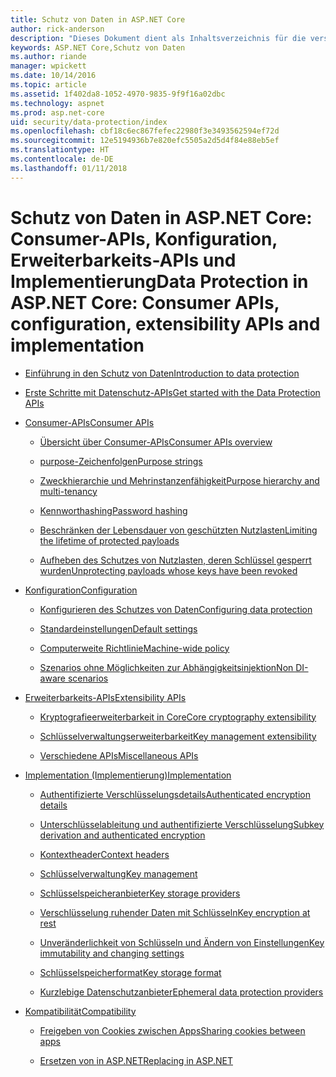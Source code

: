 ```yaml
---
title: Schutz von Daten in ASP.NET Core
author: rick-anderson
description: "Dieses Dokument dient als Inhaltsverzeichnis für die verschiedenen Themen zum Schutz von Daten in ASP.NET Core."
keywords: ASP.NET Core,Schutz von Daten
ms.author: riande
manager: wpickett
ms.date: 10/14/2016
ms.topic: article
ms.assetid: 1f402da8-1052-4970-9835-9f9f16a02dbc
ms.technology: aspnet
ms.prod: asp.net-core
uid: security/data-protection/index
ms.openlocfilehash: cbf18c6ec867fefec22980f3e3493562594ef72d
ms.sourcegitcommit: 12e5194936b7e820efc5505a2d5d4f84e88eb5ef
ms.translationtype: HT
ms.contentlocale: de-DE
ms.lasthandoff: 01/11/2018
---
```

# <a name="data-protection-in-aspnet-core-consumer-apis-configuration-extensibility-apis-and-implementation"></a><span data-ttu-id="5fd14-104">Schutz von Daten in ASP.NET Core: Consumer-APIs, Konfiguration, Erweiterbarkeits-APIs und Implementierung</span><span class="sxs-lookup"><span data-stu-id="5fd14-104">Data Protection in ASP.NET Core: Consumer APIs, configuration, extensibility APIs and implementation</span></span>

* [<span data-ttu-id="5fd14-105">Einführung in den Schutz von Daten</span><span class="sxs-lookup"><span data-stu-id="5fd14-105">Introduction to data protection</span></span>](introduction.md)

* [<span data-ttu-id="5fd14-106">Erste Schritte mit Datenschutz-APIs</span><span class="sxs-lookup"><span data-stu-id="5fd14-106">Get started with the Data Protection APIs</span></span>](using-data-protection.md)

* [<span data-ttu-id="5fd14-107">Consumer-APIs</span><span class="sxs-lookup"><span data-stu-id="5fd14-107">Consumer APIs</span></span>](consumer-apis/index.md)

  * [<span data-ttu-id="5fd14-108">Übersicht über Consumer-APIs</span><span class="sxs-lookup"><span data-stu-id="5fd14-108">Consumer APIs overview</span></span>](consumer-apis/overview.md)

  * [<span data-ttu-id="5fd14-109">purpose-Zeichenfolgen</span><span class="sxs-lookup"><span data-stu-id="5fd14-109">Purpose strings</span></span>](consumer-apis/purpose-strings.md)

  * [<span data-ttu-id="5fd14-110">Zweckhierarchie und Mehrinstanzenfähigkeit</span><span class="sxs-lookup"><span data-stu-id="5fd14-110">Purpose hierarchy and multi-tenancy</span></span>](consumer-apis/purpose-strings-multitenancy.md)

  * [<span data-ttu-id="5fd14-111">Kennworthashing</span><span class="sxs-lookup"><span data-stu-id="5fd14-111">Password hashing</span></span>](consumer-apis/password-hashing.md)

  * [<span data-ttu-id="5fd14-112">Beschränken der Lebensdauer von geschützten Nutzlasten</span><span class="sxs-lookup"><span data-stu-id="5fd14-112">Limiting the lifetime of protected payloads</span></span>](consumer-apis/limited-lifetime-payloads.md)

  * [<span data-ttu-id="5fd14-113">Aufheben des Schutzes von Nutzlasten, deren Schlüssel gesperrt wurden</span><span class="sxs-lookup"><span data-stu-id="5fd14-113">Unprotecting payloads whose keys have been revoked</span></span>](consumer-apis/dangerous-unprotect.md)

* [<span data-ttu-id="5fd14-114">Konfiguration</span><span class="sxs-lookup"><span data-stu-id="5fd14-114">Configuration</span></span>](configuration/index.md)

  * [<span data-ttu-id="5fd14-115">Konfigurieren des Schutzes von Daten</span><span class="sxs-lookup"><span data-stu-id="5fd14-115">Configuring data protection</span></span>](configuration/overview.md)

  * [<span data-ttu-id="5fd14-116">Standardeinstellungen</span><span class="sxs-lookup"><span data-stu-id="5fd14-116">Default settings</span></span>](configuration/default-settings.md)

  * [<span data-ttu-id="5fd14-117">Computerweite Richtlinie</span><span class="sxs-lookup"><span data-stu-id="5fd14-117">Machine-wide policy</span></span>](configuration/machine-wide-policy.md)

  * [<span data-ttu-id="5fd14-118">Szenarios ohne Möglichkeiten zur Abhängigkeitsinjektion</span><span class="sxs-lookup"><span data-stu-id="5fd14-118">Non DI-aware scenarios</span></span>](configuration/non-di-scenarios.md)

* [<span data-ttu-id="5fd14-119">Erweiterbarkeits-APIs</span><span class="sxs-lookup"><span data-stu-id="5fd14-119">Extensibility APIs</span></span>](extensibility/index.md)

  * [<span data-ttu-id="5fd14-120">Kryptografieerweiterbarkeit in Core</span><span class="sxs-lookup"><span data-stu-id="5fd14-120">Core cryptography extensibility</span></span>](extensibility/core-crypto.md)

  * [<span data-ttu-id="5fd14-121">Schlüsselverwaltungserweiterbarkeit</span><span class="sxs-lookup"><span data-stu-id="5fd14-121">Key management extensibility</span></span>](extensibility/key-management.md)

  * [<span data-ttu-id="5fd14-122">Verschiedene APIs</span><span class="sxs-lookup"><span data-stu-id="5fd14-122">Miscellaneous APIs</span></span>](extensibility/misc-apis.md)

* [<span data-ttu-id="5fd14-123">Implementation (Implementierung)</span><span class="sxs-lookup"><span data-stu-id="5fd14-123">Implementation</span></span>](implementation/index.md)

  * [<span data-ttu-id="5fd14-124">Authentifizierte Verschlüsselungsdetails</span><span class="sxs-lookup"><span data-stu-id="5fd14-124">Authenticated encryption details</span></span>](implementation/authenticated-encryption-details.md)

  * [<span data-ttu-id="5fd14-125">Unterschlüsselableitung und authentifizierte Verschlüsselung</span><span class="sxs-lookup"><span data-stu-id="5fd14-125">Subkey derivation and authenticated encryption</span></span>](implementation/subkeyderivation.md)

  * [<span data-ttu-id="5fd14-126">Kontextheader</span><span class="sxs-lookup"><span data-stu-id="5fd14-126">Context headers</span></span>](implementation/context-headers.md)

  * [<span data-ttu-id="5fd14-127">Schlüsselverwaltung</span><span class="sxs-lookup"><span data-stu-id="5fd14-127">Key management</span></span>](implementation/key-management.md)

  * [<span data-ttu-id="5fd14-128">Schlüsselspeicheranbieter</span><span class="sxs-lookup"><span data-stu-id="5fd14-128">Key storage providers</span></span>](implementation/key-storage-providers.md)

  * [<span data-ttu-id="5fd14-129">Verschlüsselung ruhender Daten mit Schlüsseln</span><span class="sxs-lookup"><span data-stu-id="5fd14-129">Key encryption at rest</span></span>](implementation/key-encryption-at-rest.md)

  * [<span data-ttu-id="5fd14-130">Unveränderlichkeit von Schlüsseln und Ändern von Einstellungen</span><span class="sxs-lookup"><span data-stu-id="5fd14-130">Key immutability and changing settings</span></span>](implementation/key-immutability.md)

  * [<span data-ttu-id="5fd14-131">Schlüsselspeicherformat</span><span class="sxs-lookup"><span data-stu-id="5fd14-131">Key storage format</span></span>](implementation/key-storage-format.md)

  * [<span data-ttu-id="5fd14-132">Kurzlebige Datenschutzanbieter</span><span class="sxs-lookup"><span data-stu-id="5fd14-132">Ephemeral data protection providers</span></span>](implementation/key-storage-ephemeral.md)

* [<span data-ttu-id="5fd14-133">Kompatibilität</span><span class="sxs-lookup"><span data-stu-id="5fd14-133">Compatibility</span></span>](compatibility/index.md)

  * [<span data-ttu-id="5fd14-134">Freigeben von Cookies zwischen Apps</span><span class="sxs-lookup"><span data-stu-id="5fd14-134">Sharing cookies between apps</span></span>](compatibility/cookie-sharing.md)

  * [<span data-ttu-id="5fd14-135">Ersetzen von <machineKey> in ASP.NET</span><span class="sxs-lookup"><span data-stu-id="5fd14-135">Replacing <machineKey> in ASP.NET</span></span>](compatibility/replacing-machinekey.md)
